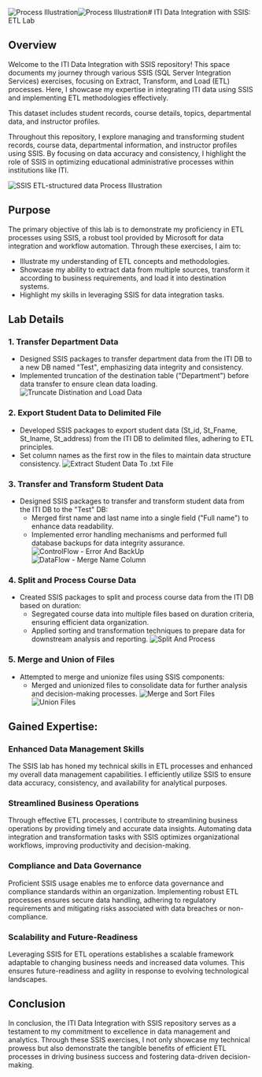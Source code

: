 ![Process Illustration](https://github.com/sarax0/SSIS-ETL-for-ITI-Data/assets/122404545/ac0a9bdf-5aa8-4505-a4d7-e215c98a5776)![Process Illustration](https://github.com/sarax0/SSIS-ETL-for-ITI-Data/assets/122404545/066d8283-8da9-4e98-a3f5-ad900797add4)# ITI Data Integration with SSIS: ETL Lab

## Overview
Welcome to the ITI Data Integration with SSIS repository! This space documents my journey through various SSIS (SQL Server Integration Services) exercises, focusing on Extract, Transform, and Load (ETL) processes. Here, I showcase my expertise in integrating ITI data using SSIS and implementing ETL methodologies effectively.

This dataset includes student records, course details, topics, departmental data, and instructor profiles.

Throughout this repository, I explore managing and transforming student records, course data, departmental information, and instructor profiles using SSIS. By focusing on data accuracy and consistency, I highlight the role of SSIS in optimizing educational administrative processes within institutions like ITI.

![SSIS ETL-structured data Process Illustration](https://github.com/sarax0/SSIS-ETL-for-ITI-Data/assets/122404545/2e485357-2c04-411d-be08-13b6ea23e2cc)

## Purpose
The primary objective of this lab is to demonstrate my proficiency in ETL processes using SSIS, a robust tool provided by Microsoft for data integration and workflow automation. Through these exercises, I aim to:
- Illustrate my understanding of ETL concepts and methodologies.
- Showcase my ability to extract data from multiple sources, transform it according to business requirements, and load it into destination systems.
- Highlight my skills in leveraging SSIS for data integration tasks.

## Lab Details
### 1. Transfer Department Data
- Designed SSIS packages to transfer department data from the ITI DB to a new DB named "Test", emphasizing data integrity and consistency.
- Implemented truncation of the destination table ("Department") before data transfer to ensure clean data loading.
![Truncate Distination and Load Data](https://github.com/sarax0/SSIS-ETL-for-ITI-Data/assets/122404545/573ff4b3-9b07-4106-a069-c4a8070620c2)

### 2. Export Student Data to Delimited File
- Developed SSIS packages to export student data (St_id, St_Fname, St_lname, St_address) from the ITI DB to delimited files, adhering to ETL principles.
- Set column names as the first row in the files to maintain data structure consistency.
![Extract Student Data To .txt File](https://github.com/sarax0/SSIS-ETL-for-ITI-Data/assets/122404545/0d39375c-4ce7-4f3c-9ae4-8728a42c6d7a)

### 3. Transfer and Transform Student Data
- Designed SSIS packages to transfer and transform student data from the ITI DB to the "Test" DB:
  - Merged first name and last name into a single field ("Full name") to enhance data readability.
  - Implemented error handling mechanisms and performed full database backups for data integrity assurance.
![ControlFlow - Error And BackUp](https://github.com/sarax0/SSIS-ETL-for-ITI-Data/assets/122404545/03b5afc6-acd4-4d96-915b-a1de1861e61f)
![DataFlow - Merge Name Column](https://github.com/sarax0/SSIS-ETL-for-ITI-Data/assets/122404545/8c9dc714-94ff-4d08-9cf5-733e76a15bd6)

### 4. Split and Process Course Data
- Created SSIS packages to split and process course data from the ITI DB based on duration:
  - Segregated course data into multiple files based on duration criteria, ensuring efficient data organization.
  - Applied sorting and transformation techniques to prepare data for downstream analysis and reporting.
![Split And Process](https://github.com/sarax0/SSIS-ETL-for-ITI-Data/assets/122404545/b95e5c41-801d-4628-8c39-e9b9a25ad3ec)

### 5. Merge and Union of Files
- Attempted to merge and unionize files using SSIS components:
  - Merged and unionized files to consolidate data for further analysis and decision-making processes.
![Merge and Sort Files](https://github.com/sarax0/SSIS-ETL-for-ITI-Data/assets/122404545/57cb50c1-9f15-4f91-bdf1-5ff96494695a)
![Union Files](https://github.com/sarax0/SSIS-ETL-for-ITI-Data/assets/122404545/8c2d7e5b-73ec-4969-aeaf-a13e213af747)

## Gained Expertise:
### Enhanced Data Management Skills
The SSIS lab has honed my technical skills in ETL processes and enhanced my overall data management capabilities. I efficiently utilize SSIS to ensure data accuracy, consistency, and availability for analytical purposes.

### Streamlined Business Operations
Through effective ETL processes, I contribute to streamlining business operations by providing timely and accurate data insights. Automating data integration and transformation tasks with SSIS optimizes organizational workflows, improving productivity and decision-making.

### Compliance and Data Governance
Proficient SSIS usage enables me to enforce data governance and compliance standards within an organization. Implementing robust ETL processes ensures secure data handling, adhering to regulatory requirements and mitigating risks associated with data breaches or non-compliance.

### Scalability and Future-Readiness
Leveraging SSIS for ETL operations establishes a scalable framework adaptable to changing business needs and increased data volumes. This ensures future-readiness and agility in response to evolving technological landscapes.


## Conclusion
In conclusion, the ITI Data Integration with SSIS repository serves as a testament to my commitment to excellence in data management and analytics. Through these SSIS exercises, I not only showcase my technical prowess but also demonstrate the tangible benefits of efficient ETL processes in driving business success and fostering data-driven decision-making.
